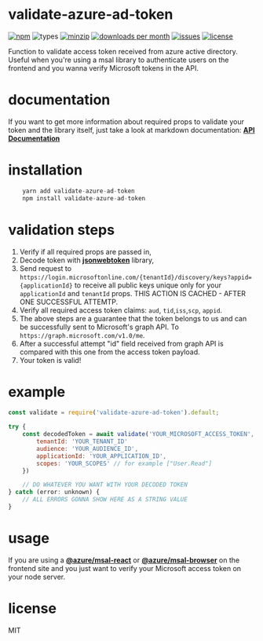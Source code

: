 # validate-azure-ad-token

[![npm](https://img.shields.io/npm/v/validate-azure-ad-token.svg)](https://www.npmjs.com/package/validate-azure-ad-token)
![types](https://img.shields.io/badge/types-typescript%20%7C%20flow-blueviolet)
[![minzip](https://img.shields.io/bundlephobia/minzip/validate-azure-ad-token.svg)](https://www.npmjs.com/package/validate-azure-ad-token)
[![downloads per month](https://img.shields.io/npm/dm/validate-azure-ad-token.svg)](https://www.npmjs.com/package/validate-azure-ad-token)
[![issues](https://img.shields.io/github/issues/playerony/validate-azure-ad-token.svg)](https://www.npmjs.com/package/validate-azure-ad-token)
[![license](https://img.shields.io/github/license/playerony/validate-azure-ad-token)](https://www.npmjs.com/package/validate-azure-ad-token)

Function to validate access token received from azure active directory. Useful when you're using a msal library to authenticate users on the frontend and you wanna verify Microsoft tokens in the API.

# documentation

If you want to get more information about required props to validate your token and the library itself, just take a look at markdown documentation: **[API Documentation](https://playerony.github.io/validate-azure-ad-token)**

# installation

```js
	yarn add validate-azure-ad-token
	npm install validate-azure-ad-token
```

# validation steps

1. Verify if all required props are passed in,
2. Decode token with **[jsonwebtoken](https://www.npmjs.com/package/jsonwebtoken)** library,
3. Send request to `https://login.microsoftonline.com/{tenantId}/discovery/keys?appid={applicationId}` to receive all public keys unique only for your `applicationId` and `tenantId` props. THIS ACTION IS CACHED - AFTER ONE SUCCESSFUL ATTEMTP.
4. Verify all required access token claims: `aud`, `tid`,`iss`,`scp`, `appid`.
5. The above steps are a guarantee that the token belongs to us and can be successfully sent to Microsoft's graph API. To `https://graph.microsoft.com/v1.0/me`.
6. After a successful attempt "id" field received from graph API is compared with this one from the access token payload.
7. Your token is valid!

# example

```js
const validate = require('validate-azure-ad-token').default;

try {
	const decodedToken = await validate('YOUR_MICROSOFT_ACCESS_TOKEN', {
		tenantId: 'YOUR_TENANT_ID'
		audience: 'YOUR_AUDIENCE_ID',
		applicationId: 'YOUR_APPLICATION_ID',
		scopes: 'YOUR_SCOPES' // for example ["User.Read"]
	})

	// DO WHATEVER YOU WANT WITH YOUR DECODED TOKEN
} catch (error: unknown) {
	// ALL ERRORS GONNA SHOW HERE AS A STRING VALUE
}

```

# usage

If you are using a **[@azure/msal-react](https://www.npmjs.com/package/@azure/msal-react)** or **[@azure/msal-browser](https://www.npmjs.com/package/@azure/msal-browser)** on the frontend site and you just want to verify your Microsoft access token on your node server.

# license

MIT
